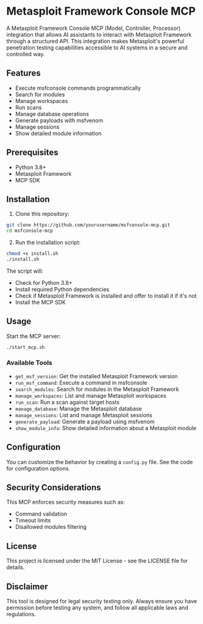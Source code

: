 # Metasploit Framework Console MCP

A Metasploit Framework Console MCP (Model, Controller, Processor) integration that allows AI assistants to interact with Metasploit Framework through a structured API. This integration makes Metasploit's powerful penetration testing capabilities accessible to AI systems in a secure and controlled way.

## Features

- Execute msfconsole commands programmatically
- Search for modules
- Manage workspaces
- Run scans
- Manage database operations
- Generate payloads with msfvenom
- Manage sessions
- Show detailed module information

## Prerequisites

- Python 3.8+
- Metasploit Framework
- MCP SDK

## Installation

1. Clone this repository:
```bash
git clone https://github.com/yourusername/msfconsole-mcp.git
cd msfconsole-mcp
```

2. Run the installation script:
```bash
chmod +x install.sh
./install.sh
```

The script will:
- Check for Python 3.8+
- Install required Python dependencies
- Check if Metasploit Framework is installed and offer to install it if it's not
- Install the MCP SDK

## Usage

Start the MCP server:
```bash
./start_mcp.sh
```

### Available Tools

- `get_msf_version`: Get the installed Metasploit Framework version
- `run_msf_command`: Execute a command in msfconsole
- `search_modules`: Search for modules in the Metasploit Framework
- `manage_workspaces`: List and manage Metasploit workspaces
- `run_scan`: Run a scan against target hosts
- `manage_database`: Manage the Metasploit database
- `manage_sessions`: List and manage Metasploit sessions
- `generate_payload`: Generate a payload using msfvenom
- `show_module_info`: Show detailed information about a Metasploit module

## Configuration

You can customize the behavior by creating a `config.py` file. See the code for configuration options.

## Security Considerations

This MCP enforces security measures such as:
- Command validation
- Timeout limits
- Disallowed modules filtering

## License

This project is licensed under the MIT License - see the LICENSE file for details.

## Disclaimer

This tool is designed for legal security testing only. Always ensure you have permission before testing any system, and follow all applicable laws and regulations.
